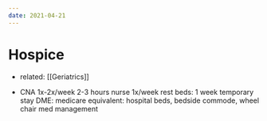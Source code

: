 ```yaml
---
date: 2021-04-21
---
```


# Hospice

- related: [[Geriatrics]]

- CNA 1x-2x/week 2-3 hours nurse 1x/week rest beds: 1 week temporary stay DME: medicare equivalent: hospital beds, bedside commode, wheel chair med management
